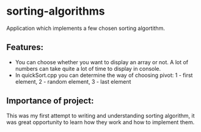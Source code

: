 # sorting-algorithms

Application which implements a few chosen sorting algortithm.
## Features:
* You can choose whether you want to display an array or not. A lot of numbers can take quite a lot of time to display in console.
* In quickSort.cpp you can determine the way of choosing pivot: 1 - first element, 2 - random element, 3 - last element 
## Importance of project:
This was my first attempt to writing and understanding sorting algorithm, it was great opportunity to learn how they work and how to implement them.
